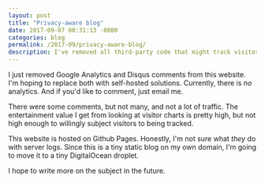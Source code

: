 ```yaml
---
layout: post
title: "Privacy-aware blog"
date: 2017-09-07 00:31:13 -0800
categories: blog
permalink: /2017-09/privacy-aware-blog/
description: I've removed all third-party code that might track visitors of this website.
---
```

I just removed Google Analytics and Disqus comments from this website. I'm hoping to replace both with self-hosted solutions. Currently, there is *no* analytics. And if you'd like to comment, just email me.

There were some comments, but not many, and not a lot of traffic. The entertainment value I get from looking at visitor charts is pretty high, but not high enough to willingly subject visitors to being tracked.

This website is hosted on Github Pages. Honestly, I'm not sure what *they* do with server logs. Since this is a tiny static blog on my own domain, I'm going to move it to a tiny DigitalOcean droplet.

I hope to write more on the subject in the future.